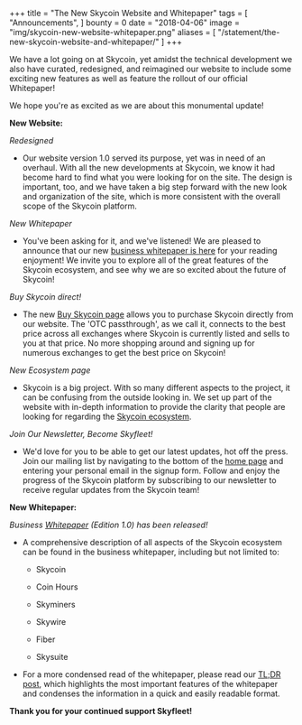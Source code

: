 +++
title = "The New Skycoin Website and Whitepaper"
tags = [
	"Announcements",
]
bounty = 0
date = "2018-04-06"
image = "img/skycoin-new-website-whitepaper.png"
aliases = [
	"/statement/the-new-skycoin-website-and-whitepaper/"
]
+++

We have a lot going on at Skycoin, yet amidst the technical development we also have curated, redesigned, and reimagined our website to include some exciting new features as well as feature the rollout of our official Whitepaper!

We hope you're as excited as we are about this monumental update!

**New Website:**

*Redesigned*

-   Our website version 1.0 served its purpose, yet was in need of an overhaul.  With all the new developments at Skycoin, we know it had become hard to find what you were looking for on the site.  The design is important, too, and we have taken a big step forward with the new look and organization of the site, which is more consistent with the overall scope of the Skycoin platform.

*New Whitepaper*

-   You've been asking for it, and we've listened! We are pleased to announce that our new [business whitepaper is here]( https://downloads.skycoin.net/whitepapers/Skycoin-Whitepaper-v1.0.pdf) for your reading enjoyment! We invite you to explore all of the great features of the Skycoin ecosystem, and see why we are so excited about the future of Skycoin!

*Buy Skycoin direct!*

-   The new [Buy Skycoin page](https://www.skycoin.net/buy/) allows you to purchase Skycoin directly from our website. The 'OTC passthrough', as we call it, connects to the best price across all exchanges where Skycoin is currently listed and sells to you at that price.  No more shopping around and signing up for numerous exchanges to get the best price on Skycoin!

*New Ecosystem page*

-   Skycoin is a big project. With so many different aspects to the project, it can be confusing from the outside looking in. We set up part of the website with in-depth information to provide the clarity that people are looking for regarding the [Skycoin ecosystem](https://www.skycoin.net/ecosystem/).

*Join Our Newsletter, Become Skyfleet!*

-   We'd love for you to be able to get our latest updates, hot off the press.  Join our mailing list by navigating to the bottom of the [home page](https://skycoin.net) and entering your personal email in the signup form. Follow and enjoy the progress of the Skycoin platform by subscribing to our newsletter to receive regular updates from the Skycoin team!

**New Whitepaper:**

*Business [Whitepaper](https://downloads.skycoin.net/whitepapers/Skycoin-Whitepaper-v1.0.pdf) (Edition 1.0) has been released!*

-   A comprehensive description of all aspects of the Skycoin ecosystem can be found in the business whitepaper, including but not limited to:

    -   Skycoin

    -   Coin Hours

    -   Skyminers

    -   Skywire

    -   Fiber

    -   Skysuite

-   For a more condensed read of the whitepaper, please read our [TL;DR post](https://medium.com/@Skycoinproject/skycoin-whitepaper-tl-dr-f8e84dcd0d98), which highlights the most important features of the whitepaper and condenses the information in a quick and easily readable format.

**Thank you for your continued support Skyfleet!**

